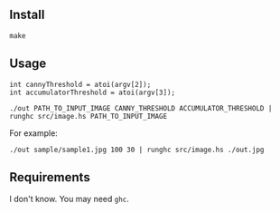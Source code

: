 ## Install

```
make
```

## Usage


    int cannyThreshold = atoi(argv[2]);
    int accumulatorThreshold = atoi(argv[3]);

```
./out PATH_TO_INPUT_IMAGE CANNY_THRESHOLD ACCUMULATOR_THRESHOLD | runghc src/image.hs PATH_TO_INPUT_IMAGE
```

For example:

```
./out sample/sample1.jpg 100 30 | runghc src/image.hs ./out.jpg
```

## Requirements

I don't know.
You may need `ghc`.
